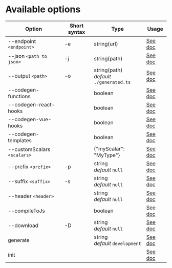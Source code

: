 # Available options

| Option                      | Short syntax | Type                                         | Usage                                   |
| --------------------------- | ------------ | -------------------------------------------- | --------------------------------------- |
| --endpoint `<endpoint>`     | -e           | string(url)                                  | [See doc](/options/endpoint)            |
| --json `<path to json>`     | -j           | string(path)                                 | [See doc](/options/json)                |
| --output `<path>`           | -o           | string(path) <br> _default_ `./generated.ts` | [See doc](/options/output)              |
| --codegen-functions         |              | boolean                                      | [See doc](/options/codegen-functions)   |
| --codegen-react-hooks       |              | boolean                                      | [See doc](/options/codegen-react-hooks) |
| --codegen-vue-hooks         |              | boolean                                      | [See doc](/options/codegen-vue-hooks)   |
| --codegen-templates         |              | boolean                                      | [See doc](/options/withGqlQueries)      |
| --customScalars `<scalars>` |              | {"myScalar": "MyType"}                       | [See doc](/options/customScalars)       |
| --prefix `<prefix>`         | -p           | string <br> _default_ `null`                 | [See doc](/options/prefix)              |
| --suffix `<suffix>`         | -s           | string <br> _default_ `null`                 | [See doc](/options/suffix)              |
| --header `<header>`         |              | string <br> _default_ `null`                 | [See doc](/options/header)              |
| --compileToJs               |              | boolean                                      | [See doc](/options/jsMode)              |
| --download                  | -D           | string <br> _default_ `null`                 | [See doc](/options/download)            |
| generate                    |              | string <br> _default_ `development`          | [See doc](/configuration/config)        |
| init                        |              |                                              | [See doc](/configuration/init)          |

